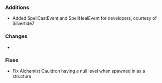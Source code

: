### Additions
- Added SpellCastEvent and SpellHealEvent for developers, courtesy of Silvertide7


### Changes
- 

### Fixes
- Fix Alchemist Cauldron having a null level when spawned in as a structure